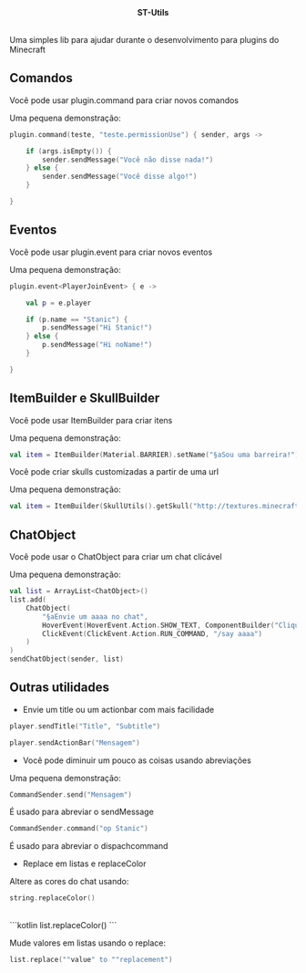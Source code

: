 <div align="center">
  <b>ST-Utils</b><br><br>
</div>

Uma simples lib para ajudar durante o desenvolvimento para plugins do Minecraft

## Comandos

Você pode usar plugin.command para criar novos comandos

Uma pequena demonstração:

```kotlin
plugin.command(teste, "teste.permissionUse") { sender, args ->

    if (args.isEmpty()) {
        sender.sendMessage("Você não disse nada!")
    } else {
        sender.sendMessage("Você disse algo!")
    }

}
```

## Eventos

Você pode usar plugin.event para criar novos eventos

Uma pequena demonstração:

```kotlin
plugin.event<PlayerJoinEvent> { e ->

    val p = e.player

    if (p.name == "Stanic") {
        p.sendMessage("Hi Stanic!")
    } else {
        p.sendMessage("Hi noName!")
    }

}
```

## ItemBuilder e SkullBuilder

Você pode usar ItemBuilder para criar itens

Uma pequena demonstração:

```kotlin
val item = ItemBuilder(Material.BARRIER).setName("§aSou uma barreira!").setLore(listOf("", "Me coloque no chão!", "")).build()
```

Você pode criar skulls customizadas a partir de uma url

Uma pequena demonstração:

```kotlin
val item = ItemBuilder(SkullUtils().getSkull("http://textures.minecraft.net/texture/9dbdaa755099edd7efa1f12882c7a51b5815db52e0b164aef6df9a1f53eca23")).setName("Sou uma skull!").build()
```

## ChatObject

Você pode usar o ChatObject para criar um chat clicável

Uma pequena demonstração:

```kotlin
val list = ArrayList<ChatObject>()
list.add(
    ChatObject(
        "§aEnvie um aaaa no chat",
        HoverEvent(HoverEvent.Action.SHOW_TEXT, ComponentBuilder("Clique e digite /say aaaa").create()),
        ClickEvent(ClickEvent.Action.RUN_COMMAND, "/say aaaa")
    )
)
sendChatObject(sender, list)
```

## Outras utilidades

* Envie um title ou um actionbar com mais facilidade

```kotlin
player.sendTitle("Title", "Subtitle")

player.sendActionBar("Mensagem")
```

* Você pode diminuir um pouco as coisas usando abreviações

Uma pequena demonstração:

```kotlin
CommandSender.send("Mensagem")
```

É usado para abreviar o sendMessage

```kotlin
CommandSender.command("op Stanic")
```

É usado para abreviar o dispachcommand

* Replace em listas e replaceColor

Altere as cores do chat usando:<br>
```kotlin
string.replaceColor()
```
<br>
```kotlin
list.replaceColor()
```

Mude valores em listas usando o replace:<br>
```kotlin
list.replace(""value" to ""replacement")
```

